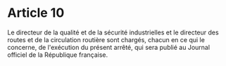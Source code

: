 # Article 10

Le directeur de la qualité et de la sécurité industrielles et le directeur des routes et de la circulation routière sont chargés, chacun en ce qui le concerne, de l'exécution du présent arrêté, qui sera publié au Journal officiel de la République française.
